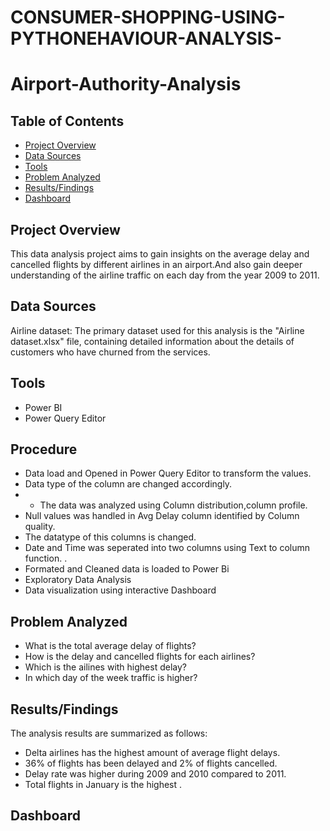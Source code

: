 # CONSUMER-SHOPPING-USING-PYTHONEHAVIOUR-ANALYSIS-
# Airport-Authority-Analysis
## Table of Contents
- [Project Overview](project-overview)
- [Data Sources](data-sources)
- [Tools](tools)
- [Problem Analyzed](problem-analyzed)
- [Results/Findings](results/findings)
- [Dashboard](dashboard)

## Project Overview
This data analysis project aims to gain insights on the average delay and cancelled flights by different airlines in an airport.And also gain deeper understanding of the airline traffic on each day from the year 2009 to 2011. 
## Data Sources
Airline dataset: The primary dataset used for this analysis is the "Airline dataset.xlsx" file, containing detailed information about the details of customers who have churned from the services.

## Tools
- Power BI
- Power Query Editor
## Procedure
- Data load and Opened in Power Query Editor to transform the values.
- Data type of the column are changed accordingly.
- - The data was analyzed using Column distribution,column profile.
- Null values was handled in Avg Delay column identified by Column quality.
- The datatype of this columns is changed.
- Date and Time was seperated into two columns using Text to column function.  .
- Formated and Cleaned data is loaded to Power Bi 
- Exploratory Data Analysis
- Data visualization using interactive Dashboard

## Problem Analyzed 
- What is the total average delay of flights?
- How is the delay and cancelled flights for each airlines?
- Which is the ailines with highest delay?
- In which day of the week traffic is higher?

## Results/Findings
The analysis results are summarized as follows:

- Delta airlines has the highest amount of average flight delays.
- 36% of flights has been delayed and 2% of flights cancelled.
- Delay rate was higher during 2009 and 2010 compared to 2011.
- Total flights in January is the highest .

## Dashboard
